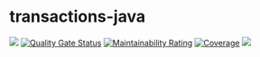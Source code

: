 # transactions-java

![](https://github.com/shaolin182/transactions-java/workflows/build/badge.svg)
[![Quality Gate Status](https://sonarcloud.io/api/project_badges/measure?project=org.transactions%3Atransactions-java-server&metric=alert_status)](https://sonarcloud.io/dashboard?id=org.transactions%3Atransactions-java-server)
[![Maintainability Rating](https://sonarcloud.io/api/project_badges/measure?project=org.transactions%3Atransactions-java-server&metric=sqale_rating)](https://sonarcloud.io/dashboard?id=org.transactions%3Atransactions-java-server)
[![Coverage](https://sonarcloud.io/api/project_badges/measure?project=org.transactions%3Atransactions-java-server&metric=coverage)](https://sonarcloud.io/dashboard?id=org.transactions%3Atransactions-java-server)
![](https://github.com/shaolin182/transactions-java/workflows/deploy/badge.svg)
